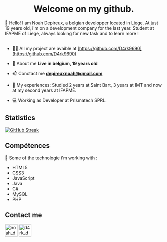 <h1 align="center">Welcome on my github.</h1>
👋 Hello! I am Noah Depireux, a belgian developper located in Liege. At just 19 years old, i'm on a development company for the last year. Student at IFAPME of Liege, always looking for new task and to learn more !
</br>
</br>

- 👨‍💻 All my project are avaible at [https://github.com/D4rk9690](https://github.com/D4rk9690)

- 💬 About me **Live in belgium, 19 years old**

- 📫 Conctact me **depireuxnoah@gmail.com**

- 📄 My experiences: Studied 2 years at Saint Bart, 3 years at IMT and now at my second years at IFAPME.

- 💻 Working as Developer at Prismatech SPRL.

## Statistics
[![GitHub Streak](https://streak-stats.demolab.com?user=D4rk9690&theme=highcontrast&hide_border=true&locale=en&background=EB545400)](https://git.io/streak-stats)

## Compétences
🚀 Some of the technologie i'm working with :
- HTML5
- CSS3
- JavaScript
- Java
- C#
- MySQL
- PHP

## Contact me
<p align="left">
<a href="https://www.linkedin.com/in/noah-depireux/" target="blank"><img align="center" src="https://media.discordapp.net/attachments/852924244185710613/1138841467129958512/icons8-linkedin-96.png" alt="noah_dep" height="40" width="40" /></a>
<a href="https://instagram.com/noah_dep" target="blank"><img align="center" src="https://media.discordapp.net/attachments/852924244185710613/1138841467759120384/icons8-instagram-96.png" alt="d4rk_dev" height="40" width="40" /></a>
</p>
